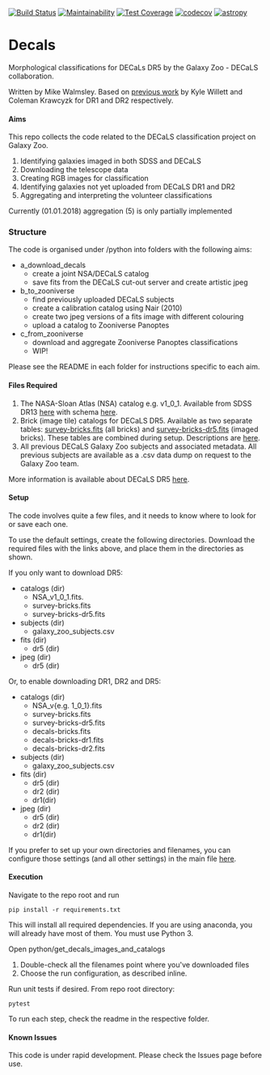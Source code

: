 [![Build Status](https://travis-ci.org/zooniverse/decals.svg?branch=master)](https://travis-ci.org/zooniverse/decals)
[![Maintainability](https://api.codeclimate.com/v1/badges/b9ab23a834c329d744b3/maintainability)](https://codeclimate.com/github/zooniverse/decals/maintainability)
[![Test Coverage](https://api.codeclimate.com/v1/badges/b9ab23a834c329d744b3/test_coverage)](https://codeclimate.com/github/zooniverse/decals/test_coverage)
[![codecov](https://codecov.io/gh/zooniverse/decals/branch/master/graph/badge.svg)](https://codecov.io/gh/zooniverse/decals)
[![astropy](http://img.shields.io/badge/powered%20by-AstroPy-orange.svg?style=flat)](http://www.astropy.org/)


# Decals

Morphological classifications for DECaLs DR5 by the Galaxy Zoo - DECaLS collaboration.

Written by Mike Walmsley.
Based on [previous work](https://github.com/willettk/decals)
by Kyle Willett and Coleman Krawcyzk for DR1 and DR2 respectively.

#### Aims

This repo collects the code related to the DECaLS classification project on Galaxy Zoo.
1. Identifying galaxies imaged in both SDSS and DECaLS
2. Downloading the telescope data
3. Creating RGB images for classification
4. Identifying galaxies not yet uploaded from DECaLS DR1 and DR2
5. Aggregating and interpreting the volunteer classifications

Currently (01.01.2018) aggregation (5) is only partially implemented

### Structure

The code is organised under /python into folders with the following aims:

+ a_download_decals
    - create a joint NSA/DECaLS catalog
    - save fits from the DECaLS cut-out server and create artistic jpeg
+ b_to_zooniverse
    - find previously uploaded DECaLS subjects
    - create a calibration catalog using Nair (2010)
    - create two jpeg versions of a fits image with different colouring
    - upload a catalog to Zooniverse Panoptes
+ c_from_zooniverse
    - download and aggregate Zooniverse Panoptes classifications
    - WIP!

Please see the README in each folder for instructions specific to each aim.

#### Files Required

1. The NASA-Sloan Atlas (NSA) catalog e.g. v1_0_1. Available from
SDSS DR13 [here](http://www.sdss.org/dr13/manga/manga-target-selection/nsa/) with schema [here](http://skyserver.sdss.org/dr13/en/help/browser/browser.aspx#&&history=description+nsatlas+U).
2. Brick (image tile) catalogs for DECaLS DR5. Available as two separate tables:
[survey-bricks.fits](http://portal.nersc.gov/project/cosmo/data/legacysurvey/dr5/survey-bricks.fits.gz) (all bricks) and [survey-bricks-dr5.fits](http://portal.nersc.gov/project/cosmo/data/legacysurvey/dr5/survey-bricks-dr5.fits.gz) (imaged bricks).
These tables are combined during setup.
Descriptions are [here](http://legacysurvey.org/dr5/files/).
3. All previous DECaLS Galaxy Zoo subjects and associated metadata.
All previous subjects are available as a .csv data dump on request to the Galaxy Zoo team.

More information is available about DECaLS DR5 [here](http://legacysurvey.org/dr5/).

#### Setup

The code involves quite a few files, and it needs to know where to look
 for or save each one.

To use the default settings, create the following directories.
Download the required files with the links above, and place them
in the directories as shown.

If you only want to download DR5:

+ catalogs (dir)
    - NSA_v1_0_1.fits.
    - survey-bricks.fits
    - survey-bricks-dr5.fits
+ subjects (dir)
    - galaxy_zoo_subjects.csv
+ fits (dir)
    + dr5 (dir)
+ jpeg (dir)
    + dr5 (dir)

Or, to enable downloading DR1, DR2 and DR5:

+ catalogs (dir)
    - NSA_v{e.g. 1_0_1}.fits
    - survey-bricks.fits
    - survey-bricks-dr5.fits
    - decals-bricks.fits
    - decals-bricks-dr1.fits
    - decals-bricks-dr2.fits
+ subjects (dir)
    - galaxy_zoo_subjects.csv
+ fits (dir)
    + dr5 (dir)
    + dr2 (dir)
    + dr1(dir)
+ jpeg (dir)
    + dr5 (dir)
    + dr2 (dir)
    + dr1(dir)

If you prefer to set up your own directories and filenames,
you can configure those settings (and all other settings) in the main file [here](https://github.com/zooniverse/decals/python/get_decals_images_and_catalogs.py).


#### Execution
Navigate to the repo root and run

`pip install -r requirements.txt`

This will install all required dependencies.
If you are using anaconda, you will already have most of them.
You must use Python 3.

Open python/get_decals_images_and_catalogs
1. Double-check all the filenames point where you've downloaded files
2. Choose the run configuration, as described inline.

Run unit tests if desired. From repo root directory:

`pytest`

To run each step, check the readme in the respective folder.


#### Known Issues

This code is under rapid development. Please check the Issues page before use.
